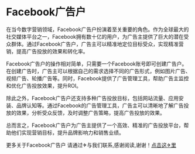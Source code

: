 # Facebook广告户

在当今数字营销领域，Facebook广告户扮演着至关重要的角色。作为全球最大的社交媒体平台之一，Facebook拥有数十亿的用户，为广告主提供了巨大的潜在受众群体。通过Facebook广告户，广告主可以精准地定位目标受众，实现精准营销，提高广告投放的效果和转化率。

Facebook广告户的操作相对简单，只需要一个Facebook账号即可创建广告户。在创建广告时，广告主可以根据自己的需求选择不同的广告形式，例如图片广告、视频广告、轮播广告等。同时，Facebook提供了广告管理工具，帮助广告主监控和优化广告投放效果，提升ROI。

除此之外，Facebook广告户还支持多种广告投放目标，包括网站流量、应用安装、品牌认知等。通过Facebook的广告管理工具，广告主可以清晰地了解广告投放的效果，分析受众反馈，及时调整广告策略，提高广告投放的效果。

总而言之，Facebook广告户为广告主提供了一个高效、精准的广告投放平台，帮助他们实现营销目标，提升品牌影响力和销售业绩。

更多关于Facebook广告户 请通过✈与我们联系,感谢阅读,谢谢！[点击这✈里](https://t.me/lm66bot)